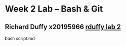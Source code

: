 # Week 2 Lab – Bash & Git
Richard Duffy x20195966
[rduffy lab 2](https://github.com/rduffyncirl/devops-lab-2-task/)
---
bash script.md
